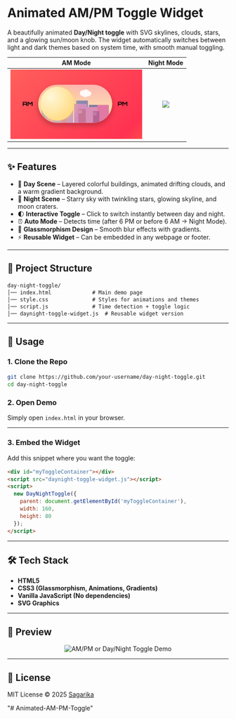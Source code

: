 # Animated AM/PM Toggle Widget

A beautifully animated **Day/Night toggle** with SVG skylines, clouds, stars, and a glowing sun/moon knob.
The widget automatically switches between light and dark themes based on system time, with smooth manual toggling.

 AM Mode  |  Night Mode  
:-------------------------:|:-------------------------:  
<img src="./Screenshot (2).png" width="300"/> | <img src="./Sreenshot (1).png" width="300"/> 
---

## ✨ Features

* 🌇 **Day Scene** – Layered colorful buildings, animated drifting clouds, and a warm gradient background.
* 🌃 **Night Scene** – Starry sky with twinkling stars, glowing skyline, and moon craters.
* 🌓 **Interactive Toggle** – Click to switch instantly between day and night.
* ⏰ **Auto Mode** – Detects time (after 6 PM or before 6 AM → Night Mode).
* 🎨 **Glassmorphism Design** – Smooth blur effects with gradients.
* ⚡ **Reusable Widget** – Can be embedded in any webpage or footer.

---

## 📂 Project Structure

```
day-night-toggle/
│── index.html             # Main demo page
│── style.css              # Styles for animations and themes
│── script.js              # Time detection + toggle logic
│── daynight-toggle-widget.js  # Reusable widget version
```

---

## 🚀 Usage

### 1. Clone the Repo

```bash
git clone https://github.com/your-username/day-night-toggle.git
cd day-night-toggle
```

### 2. Open Demo

Simply open `index.html` in your browser.

---

### 3. Embed the Widget

Add this snippet where you want the toggle:

```html
<div id="myToggleContainer"></div>
<script src="daynight-toggle-widget.js"></script>
<script>
  new DayNightToggle({
    parent: document.getElementById('myToggleContainer'),
    width: 160,
    height: 80
  });
</script>
```

---

## 🛠 Tech Stack

* **HTML5**
* **CSS3 (Glassmorphism, Animations, Gradients)**
* **Vanilla JavaScript (No dependencies)**
* **SVG Graphics**

---

## 📸 Preview

<p align="center">  
  <img src="./Preview.gif" alt="AM/PM or Day/Night Toggle Demo" width="600"/>  
</p>  

---

## 📜 License

MIT License © 2025 [Sagarika](https://github.com/Sagarika311)

"# Animated-AM-PM-Toggle" 
